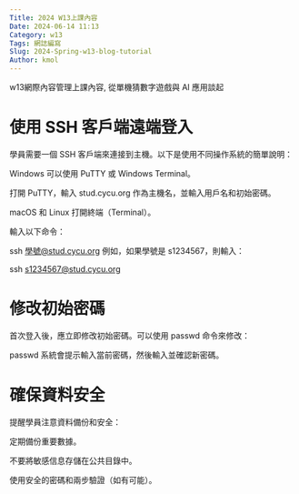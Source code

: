 ```yaml
---
Title: 2024 W13上課內容
Date: 2024-06-14 11:13
Category: w13
Tags: 網誌編寫
Slug: 2024-Spring-w13-blog-tutorial
Author: kmol
---
```


w13網際內容管理上課內容, 從單機猜數字遊戲與 AI 應用談起

<!-- PELICAN_END_SUMMARY -->

# 使用 SSH 客戶端遠端登入
學員需要一個 SSH 客戶端來連接到主機。以下是使用不同操作系統的簡單說明：

Windows
可以使用 PuTTY 或 Windows Terminal。

打開 PuTTY，輸入 stud.cycu.org 作為主機名，並輸入用戶名和初始密碼。

macOS 和 Linux
打開終端（Terminal）。

輸入以下命令：

ssh 學號@stud.cycu.org
例如，如果學號是 s1234567，則輸入：

ssh s1234567@stud.cycu.org

# 修改初始密碼
首次登入後，應立即修改初始密碼。可以使用 passwd 命令來修改：

passwd
系統會提示輸入當前密碼，然後輸入並確認新密碼。

# 確保資料安全
提醒學員注意資料備份和安全：

定期備份重要數據。

不要將敏感信息存儲在公共目錄中。

使用安全的密碼和兩步驗證（如有可能）。